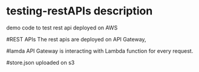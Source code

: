 # testing-restAPIs description
demo code to test rest api deployed on AWS

#REST APIs
The rest apis are deployed on API Gateway, 

#lamda
API Gateway is interacting with Lambda function for every request.

#store.json
uploaded on s3

